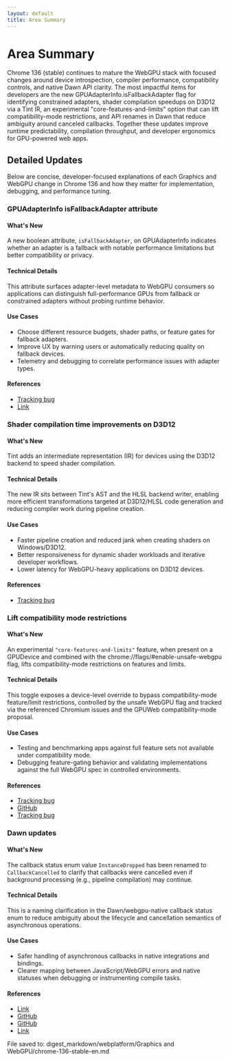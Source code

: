 ```yaml
---
layout: default
title: Area Summary
---
```


# Area Summary

Chrome 136 (stable) continues to mature the WebGPU stack with focused changes around device introspection, compiler performance, compatibility controls, and native Dawn API clarity. The most impactful items for developers are the new GPUAdapterInfo.isFallbackAdapter flag for identifying constrained adapters, shader compilation speedups on D3D12 via a Tint IR, an experimental "core-features-and-limits" option that can lift compatibility-mode restrictions, and API renames in Dawn that reduce ambiguity around canceled callbacks. Together these updates improve runtime predictability, compilation throughput, and developer ergonomics for GPU-powered web apps.

## Detailed Updates

Below are concise, developer-focused explanations of each Graphics and WebGPU change in Chrome 136 and how they matter for implementation, debugging, and performance tuning.

### GPUAdapterInfo isFallbackAdapter attribute

#### What's New
A new boolean attribute, `isFallbackAdapter`, on GPUAdapterInfo indicates whether an adapter is a fallback with notable performance limitations but better compatibility or privacy.

#### Technical Details
This attribute surfaces adapter-level metadata to WebGPU consumers so applications can distinguish full-performance GPUs from fallback or constrained adapters without probing runtime behavior.

#### Use Cases
- Choose different resource budgets, shader paths, or feature gates for fallback adapters.
- Improve UX by warning users or automatically reducing quality on fallback devices.
- Telemetry and debugging to correlate performance issues with adapter types.

#### References
- [Tracking bug](https://issues.chromium.org/issues/403172841)
- [Link](https://groups.google.com/a/chromium.org/g/blink-dev/c/VUkzIOWd2n0)

### Shader compilation time improvements on D3D12

#### What's New
Tint adds an intermediate representation (IR) for devices using the D3D12 backend to speed shader compilation.

#### Technical Details
The new IR sits between Tint's AST and the HLSL backend writer, enabling more efficient transformations targeted at D3D12/HLSL code generation and reducing compiler work during pipeline creation.

#### Use Cases
- Faster pipeline creation and reduced jank when creating shaders on Windows/D3D12.
- Better responsiveness for dynamic shader workloads and iterative developer workflows.
- Lower latency for WebGPU-heavy applications on D3D12 devices.

#### References
- [Tracking bug](https://issues.chromium.org/issues/42251045)

### Lift compatibility mode restrictions

#### What's New
An experimental `"core-features-and-limits"` feature, when present on a GPUDevice and combined with the chrome://flags/#enable-unsafe-webgpu flag, lifts compatibility-mode restrictions on features and limits.

#### Technical Details
This toggle exposes a device-level override to bypass compatibility-mode feature/limit restrictions, controlled by the unsafe WebGPU flag and tracked via the referenced Chromium issues and the GPUWeb compatibility-mode proposal.

#### Use Cases
- Testing and benchmarking apps against full feature sets not available under compatibility mode.
- Debugging feature-gating behavior and validating implementations against the full WebGPU spec in controlled environments.

#### References
- [Tracking bug](https://issues.chromium.org/issues/395855517)
- [GitHub](https://github.com/gpuweb/gpuweb/blob/main/proposals/compatibility-mode.md)
- [Tracking bug](https://issues.chromium.org/issues/395855516)

### Dawn updates

#### What's New
The callback status enum value `InstanceDropped` has been renamed to `CallbackCancelled` to clarify that callbacks were cancelled even if background processing (e.g., pipeline compilation) may continue.

#### Technical Details
This is a naming clarification in the Dawn/webgpu-native callback status enum to reduce ambiguity about the lifecycle and cancellation semantics of asynchronous operations.

#### Use Cases
- Safer handling of asynchronous callbacks in native integrations and bindings.
- Clearer mapping between JavaScript/WebGPU errors and native statuses when debugging or instrumenting compile tasks.

#### References
- [Link](https://webgpu-native.github.io/webgpu-headers/Asynchronous-Operations.html#CallbackStatuses)
- [GitHub](https://github.com/webgpu-native/webgpu-headers/issues/520)
- [GitHub](https://github.com/webgpu-native/webgpu-headers/issues/369)
- [Link](https://dawn.googlesource.com/dawn/+log/chromium/7049..chromium/7103?n=1000)

File saved to: digest_markdown/webplatform/Graphics and WebGPU/chrome-136-stable-en.md
